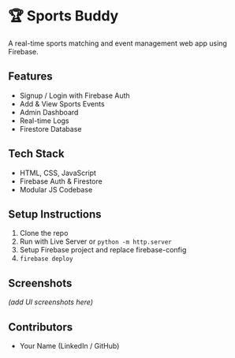 # 🏆 Sports Buddy

A real-time sports matching and event management web app using Firebase.

## Features
- Signup / Login with Firebase Auth
- Add & View Sports Events
- Admin Dashboard
- Real-time Logs
- Firestore Database

## Tech Stack
- HTML, CSS, JavaScript
- Firebase Auth & Firestore
- Modular JS Codebase

## Setup Instructions
1. Clone the repo
2. Run with Live Server or `python -m http.server`
3. Setup Firebase project and replace firebase-config
4. `firebase deploy`

## Screenshots
*(add UI screenshots here)*

## Contributors
- Your Name (LinkedIn / GitHub)
